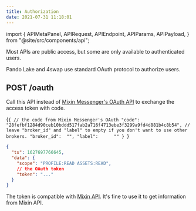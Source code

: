 ```yaml
---
title: Authorization
date: 2021-07-31 11:18:01
---
```


import { APIMetaPanel, APIRequest, APIEndpoint, APIParams, APIPayload, } from "@site/src/components/api";

Most APIs are public access, but some are only available to authenticated users.

Pando Lake and 4swap use standard OAuth protocol to authorize users.

## POST /oauth

Call this API instead of [Mixin Messenger's OAuth API](https://developers.mixin.one/docs/api/oauth/oauth#get-access-token) to exchange the access token with code.

<APIEndpoint base="https://api.4swap.org/api" url="/oauth" />

<APIMetaPanel /><APIPayload>{`{ // the code from Mixin Messenger's OAuth "code":       "28fefbf1284d90ceb10bddd517fab2a716f4713ebe3f3299a9fd4d881b4c8b54", // leave "broker_id" and "label" to empty if you don't want to use other brokers. "broker_id":  "", "label":      "" } `}</APIPayload>

<APIRequest title="Exchange an access token" method="POST" isPublic base="https://api.4swap.org/api" url='/oauth --data PAYLOAD' />

```json title="Response"
{
  "ts": 1627697766645,
  "data": {
    "scope": "PROFILE:READ ASSETS:READ",
    // the OAuth token
    "token": "..."
  }
}
```

The token is compatible with [Mixin API](https://developers.mixin.one/docs/api/guide). It's fine to use it to get information from Mixin API.

